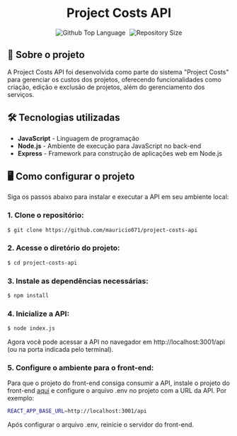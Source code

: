 <div align="center"> <h1>Project Costs API</h1> </div>

<p align="center">
  <img alt="Github Top Language" src="https://img.shields.io/github/languages/top/mauricio071/project-costs-api?color=00bfa6">
  <img width="1" />
  <img alt="Repository Size" src="https://img.shields.io/github/repo-size/mauricio071/project-costs-api?color=00bfa6">
</p>
 
## 📝 Sobre o projeto
A Project Costs API foi desenvolvida como parte do sistema "Project Costs" para gerenciar os custos dos projetos, oferecendo funcionalidades como criação, edição e exclusão de projetos, além do gerenciamento dos serviços.

## 🛠 Tecnologias utilizadas

-   **JavaScript** - Linguagem de programação
-   **Node.js** - Ambiente de execução para JavaScript no back-end
-   **Express** - Framework para construção de aplicações web em Node.js

## 🖥️ Como configurar o projeto
Siga os passos abaixo para instalar e executar a API em seu ambiente local:

### 1. Clone o repositório:
 
```bash
$ git clone https://github.com/mauricio071/project-costs-api
```

### 2. Acesse o diretório do projeto:

```bash
$ cd project-costs-api
```

### 3. Instale as dependências necessárias:

```bash
$ npm install
```

### 4. Inicialize a API:

```bash 
$ node index.js
```
Agora você pode acessar a API no navegador em http://localhost:3001/api (ou na porta indicada pelo terminal).

### 5. Configure o ambiente para o front-end:
Para que o projeto do front-end consiga consumir a API, instale o projeto do front-end [aqui](https://github.com/mauricio071/Make-Your-Burguer) e configure o arquivo .env no projeto com a URL da API. Por exemplo:

```bash 
REACT_APP_BASE_URL=http://localhost:3001/api
```

Após configurar o arquivo .env, reinicie o servidor do front-end.

